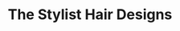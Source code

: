 ---
title: "The Stylist Hair Designs"
url: /grand-junction/the-stylist-hair-designs/
shop: Friseur
---